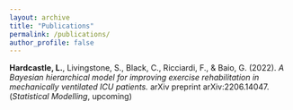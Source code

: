 ```yaml
---
layout: archive
title: "Publications"
permalink: /publications/
author_profile: false
---
```


**Hardcastle, L.**, Livingstone, S., Black, C., Ricciardi, F., & Baio, G. (2022). *A Bayesian hierarchical model for improving exercise rehabilitation in mechanically ventilated ICU patients.* arXiv preprint arXiv:2206.14047. (*Statistical Modelling*, upcoming)
